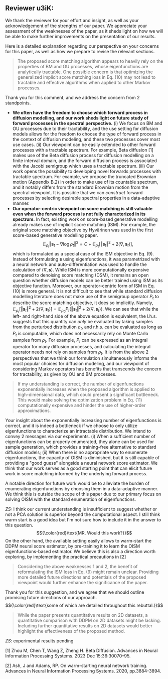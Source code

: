 ## Reviewer u3iK: 
We thank the reviewer for your effort and insight, as well as your acknowledgement of the strengths of our paper. We appreciate your assessment of the weaknesses of the paper, as it sheds light on how we will be able to make further improvements on the presentation of our results. 

Here is a detailed explanation regarding our perspective on your concerns for this paper, as well as how we prepare to revise the relevant sections. 

>The proposed score matching algorithm appears to heavily rely on the properties of BM and OU processes, whose eigenfunctions are analytically tractable. One possible concern is that optimizing the generalized implicit score matching loss in Eq. (10) may not lead to tractable and effective algorithms when applied to other Markov processes.

Thank you for this comment, and we address the concern from 2 standpoints. 
 - **We often have the freedom to choose which forward process in diffusion modelling, and our work sheds light on future study of forward processes in the spectral perspective.** (i) We focus on BM and OU processes due to their tractability, and the use setting for diffusion models allows for the freedom to choose the type of forward process in the context of diffusion modeling, and these two processes cover most use cases. (ii) Our viewpoint can be easily extended to other forward processes with a tractable spectrum. For example, Beta diffusion [1] makes use of the Beta diffusion process for diffusion modelling on a finite interval domain, and the forward diffusion process is associated with the Jacobi semigroup which uses a tractable spectrum. (iii) Our work opens the possibility to developing novel forwards processes with tractable spectrum. For example, we propose the truncated Brownian motion (Appendix B.2) in order to make use of its countable spectrum, and it notably differs from the standard Brownian motion from the spectral viewpoint. It is possible that we can _construct_ forward processes by selecting desirable spectral properties in a data-adaptive manner.
 - **Our operator-centric viewpoint on score matching is still valuable even when the forward process is not fully characterized in its spectrum.** In fact, existing work on score-based generative modelling already makes use of implicit score matching (ISM). For example, the original score matching objective by Hyvärinen was used in the first score-based generative modelling paper.$$\mathbb{E}_{\rho_t} \left\Vert \mathbf{s}_t - \nabla \log \rho_t\right\Vert^2 = C + \mathbb{E}_{\rho_t} \left[\left\Vert \mathbf{s}_t\right\Vert^2 + 2\langle \nabla, \mathbf{s}_t\rangle\right],$$
which is formulated as a special case of the ISM objective in Eq. (9). Instead of formulating $\mathbf{s}$ using eigenfunctions, it was parametrized with a neural network and auto-differentiation was used to handle the calculation of $\langle \nabla, \mathbf{s}\rangle$. While ISM is more computationally expensive compared to denoising score matching (DSM), it remains an open question whether diffusion models can be better trained using ISM as its objective function. Moreover, our operator-centric form of ISM in Eq. (10) is more general. It is not difficult to see that while standard diffusion modelling literature does not make use of the semigroup operator $P_t$ to describe the score matching objective, it does so implicitly. Namely, $\mathbb{E}_{\rho_t} \left[\left\Vert \mathbf{s}_t\right\Vert^2 + 2\langle \nabla, \mathbf{s}_t\rangle\right] = \mathbb{E}_{\rho_0}P_t\left(\left\Vert \mathbf{s}_t\right\Vert^2 + 2\langle \nabla, \mathbf{s}_t\rangle\right).$ We can see that while the left- and right-hand side of the above equation is equivalent, the l.h.s. suggests that this quantity can _only_ be evaluated by taking samples from the perturbed distribution $\rho_t$, and r.h.s. can be evaluated as long as $P_t$ is computable, which does not necessarily rely on Monte Carlo samples from $\rho_t$. For example, $P_t$ can be expressed as an integral operator for many diffusion processes, and calculating the integral operator needs not rely on samples from $\rho_t$. 
It is from the above 2 perspectives that we think our formulation simultaneously informs the most popular choices for diffusion modeling, and our viewpoint of considering Markov operators has benefits that transcends the concern for tractability, as given by OU and BM processes. 

>If my understanding is correct, the number of eigenfunctions exponentially increases when the proposed algorithm is applied to high-dimensional data, which could present a significant bottleneck. This would make solving the optimization problem in Eq. (11) computationally expensive and hinder the use of higher-order approximations.

Your insight about the exponentially increasing number of eigenfunctions is correct, and it is indeed a bottleneck if we choose to only utilize eigenfunctions to characterize an intractable distribution. We intend to convey 2 messages via our experiments. (i) When a sufficient number of eigenfunctions can be properly enumerated, they alone can be used for sample generation, which provides a training-free alternative to standard diffusion models; (ii) When there is no appropriate way to enumerate eigenfunctions, the capacity of OISM is diminished, but it is still capable of providing a "good guess" alongside a neural network score estimator. We think that our work serves as a good starting point that can elicit future work in score matching informed by the underlying forward process. 

A notable direction for future work would be to alleviate the burden of enumerating eigenfunctions by choosing them in a data-adaptive manner. We think this is outside the scope of this paper due to our primary focus on solving OISM with the standard enumeration of eigenfunctions. 

_ZS:_ I think our current understanding is insufficient to suggest whether or not a PCA solution is superior beyond the computational aspect. I still think warm start is a good idea but I'm not sure how to include it in the answer to this question. $${\color{red}\text{MR. Would this work?}}$$ On the other hand, the available setting easily allows to warm-start the DDPM neural score estimator, by pre-training it to learn the OISM eigenfunctions-based estimator. We believe this is also a direction worth exploring, by implementing the practical precautions in [2]

>Considering the above weaknesses 1 and 2, the benefit of reformulating the ISM loss in Eq. (9) might remain unclear. Providing more detailed future directions and potentials of the proposed viewpoint would further enhance the significance of the paper.

Thank you for this suggestion, and we agree that we should outline promising future directions of our approach. $${\color{red}\text{some of which are detailed throughout this rebuttal.}}$$

>While the paper presents quantitative results on 2D datasets, a quantitative comparison with DDPM on 2D datasets might be lacking. Including further quantitative results on 2D datasets would better highlight the effectiveness of the proposed method.

_ZS_: experimental results pending

[1] Zhou M, Chen T, Wang Z, Zheng H. Beta Diffusion. Advances in Neural Information Processing Systems. 2023 Dec 15;36:30070–95.

[2] Ash, J and Adams, RP. On warm-starting neural network training. Advances in Neural Information Processing Systems. 2020, pp.3884-3894.

